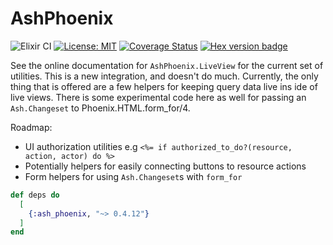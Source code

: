 # AshPhoenix

![Elixir CI](https://github.com/ash-project/ash_phoenix/workflows/Ash%20CI/badge.svg)
[![License: MIT](https://img.shields.io/badge/License-MIT-yellow.svg)](https://opensource.org/licenses/MIT)
[![Coverage Status](https://coveralls.io/repos/github/ash-project/ash_phoenix/badge.svg?branch=main)](https://coveralls.io/github/ash-project/ash_phoenix?branch=main)
[![Hex version badge](https://img.shields.io/hexpm/v/ash_phoenix.svg)](https://hex.pm/packages/ash_phoenix)

See the online documentation for `AshPhoenix.LiveView` for the current set of utilities. This is a new integration, and doesn't do much. Currently, the only
thing that is offered are a few helpers for keeping query data live ins ide of live views. There is some experimental code here as well for passing an `Ash.Changeset` to Phoenix.HTML.form_for/4.

Roadmap:

- UI authorization utilities e.g `<%= if authorized_to_do?(resource, action, actor) do %>`
- Potentially helpers for easily connecting buttons to resource actions
- Form helpers for using `Ash.Changeset`s with `form_for`

```elixir
def deps do
  [
    {:ash_phoenix, "~> 0.4.12"}
  ]
end
```

